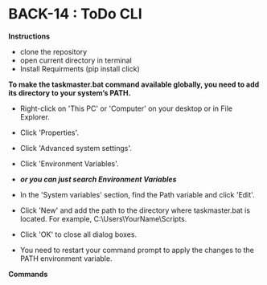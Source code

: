 
# BACK-14 : ToDo CLI

**Instructions**
- clone the repository
- open current directory in terminal
- Install Requirments (pip install click)

**To make the taskmaster.bat command available globally, you need to add its directory to your system’s PATH.**
- Right-click on 'This PC' or 'Computer' on your desktop or in File Explorer.
- Click 'Properties'.
- Click 'Advanced system settings'.
- Click 'Environment Variables'.


- _**or you can just search Environment Variables**_


- In the 'System variables' section, find the Path variable and click 'Edit'.
- Click 'New' and add the path to the directory where taskmaster.bat is located. For example, C:\Users\YourName\Scripts.
- Click 'OK' to close all dialog boxes.
- You need to restart your command prompt to apply the changes to the PATH environment variable.

**Commands**

